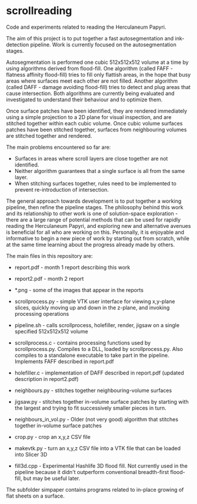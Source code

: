 # scrollreading
Code and experiments related to reading the Herculaneum Papyri.

The aim of this project is to put together a fast autosegmentation and ink-detection pipeline. Work is currently focused on the autosegmentation stages.

Autosegmentation is performed one cubic 512x512x512 volume at a time by using algorithms derived from flood-fill. One algorithm (called FAFF - flatness affinity flood-fill) tries to fill only flattish areas, in the hope that busy areas where surfaces meet each other are not filled. Another algorithm (called DAFF - damage avoiding flood-fill) tries to detect and plug areas that cause intersection. Both algorithms are currently being evaluated and investigated to understand their behaviour and to optimize them.

Once surface patches have been identified, they are rendered immediately using a simple projection to a 2D plane for visual inspection, and are stitched together within each cubic volume. Once cubic volume surfaces patches have been stitched together, surfaces from neighbouring volumes are stitched together and rendered.

The main problems encountered so far are:

- Surfaces in areas where scroll layers are close together are not identified.
- Neither algorithm guarantees that a single surface is all from the same layer.
- When stitching surfaces together, rules need to be implemented to prevent re-introduction of intersection. 

The general approach towards development is to put together a working pipeline, then refine the pipeline stages. The philosophy behind this work and its relationship to other work is one of solution-space exploration - there are a large range of potential methods that can be used for rapidly reading the Herculaneum Papyri, and exploring new and alternative avenues is beneficial for all who are working on this. Personally, it is enjoyable and informative to begin a new piece of work by starting out from scratch, while at the same time learning about the progress already made by others.  

The main files in this repository are:

- report.pdf - month 1 report describing this work
- report2.pdf - month 2 report

- *.png - some of the images that appear in the reports

- scrollprocess.py - simple VTK user interface for viewing x,y-plane slices, quickly moving up and down in the z-plane, and invoking processing operations

- pipeline.sh - calls scrollprocess, holefiller, render, jigsaw on a single specified 512x512x512 volume

- scrollprocess.c - contains processing functions used by scrollprocess.py. Compiles to a DLL, loaded by scrollprocess.py. Also compiles to a standalone executable to take part in the pipeline. Implements FAFF described in report.pdf

- holefiller.c - implementation of DAFF described in report.pdf (updated description in report2.pdf)

- neighbours.py - stitches together neighbouring-volume surfaces

- jigsaw.py - stitches together in-volume surface patches by starting with the largest and trying to fit successively smaller pieces in turn.
 
- neighbours_in_vol.py - Older (not very good) algorithm that stitches together in-volume surface patches

- crop.py - crop an x,y,z CSV file

- makevtk.py - turn an x,y,z CSV file into a VTK file that can be loaded into Slicer 3D

- fill3d.cpp - Experimental Hashlife 3D flood fill. Not currently used in the pipeline because it didn't outperform conventional breadth-first flood-fill, but may be useful later.

The subfolder simpaper contains programs related to in-place growing of flat sheets on a surface.
  
